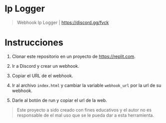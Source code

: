 # Ip Logger
> Webhook Ip Logger  |  https://discord.gg/fvck

# Instrucciones

1. Clonar este repositorio en un proyecto de https://replit.com.

2. Ir a Discord y crear un webhook.

3. Copiar el URL de el webhook.

4. Ir al archivo `index.html` y cambiar la variable `webhook_url` por la url de su webhook.

5. Darle al botón de run y copiar el url de la web.

> Este proyecto a sido creado con fines educativos y el autor no es responsable de el mal uso que se le pueda dar a esta herramienta.
